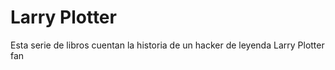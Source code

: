 # Larry Plotter

Esta serie de libros cuentan la historia de un hacker de leyenda
Larry Plotter fan

